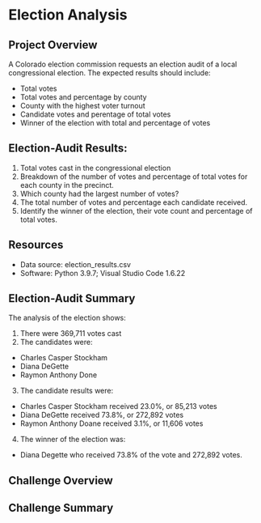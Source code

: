 # Election Analysis

## Project Overview
A Colorado election commission requests an election audit of a local congressional election. The expected results should include:
- Total votes
- Total votes and percentage by county
- County with the highest voter turnout
- Candidate votes and perentage of total votes
- Winner of the election with total and percentage of votes

## Election-Audit Results:
1. Total votes cast in the congressional election
2. Breakdown of the number of votes and percentage of total votes for each county in the precinct.
3. Which county had the largest number of votes?
4. The total number of votes and percentage each candidate received.
5. Identify the winner of the election, their vote count and percentage of total votes.

## Resources
- Data source: election_results.csv
- Software: Python 3.9.7; Visual Studio Code 1.6.22

## Election-Audit Summary
The analysis of the election shows:
1. There were 369,711 votes cast
2. The candidates were:
  - Charles Casper Stockham
  - Diana DeGette
  - Raymon Anthony Done
3. The candidate results were:
  - Charles Casper Stockham received 23.0%, or 85,213 votes
  - Diana DeGette received 73.8%, or 272,892 votes
  - Raymon Anthony Doane received 3.1%, or 11,606 votes
4. The winner of the election was:
  - Diana Degette who received 73.8% of the vote and 272,892 votes.
## Challenge Overview

## Challenge Summary

